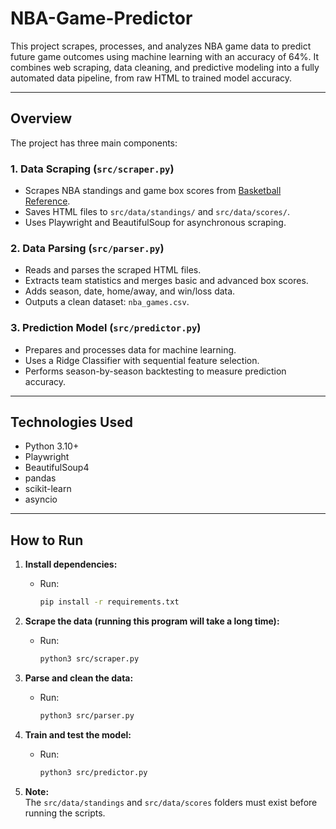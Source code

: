 # NBA-Game-Predictor
This project scrapes, processes, and analyzes NBA game data to predict future game outcomes using machine learning with an accuracy of 64%. It combines web scraping, data cleaning, and predictive modeling into a fully automated data pipeline, from raw HTML to trained model accuracy.


---

## Overview

The project has three main components:

### 1. Data Scraping (`src/scraper.py`)
- Scrapes NBA standings and game box scores from [Basketball Reference](https://www.basketball-reference.com/).
- Saves HTML files to `src/data/standings/` and `src/data/scores/`.
- Uses Playwright and BeautifulSoup for asynchronous scraping.

### 2. Data Parsing (`src/parser.py`)
- Reads and parses the scraped HTML files.
- Extracts team statistics and merges basic and advanced box scores.
- Adds season, date, home/away, and win/loss data.
- Outputs a clean dataset: `nba_games.csv`.

### 3. Prediction Model (`src/predictor.py`)
- Prepares and processes data for machine learning.
- Uses a Ridge Classifier with sequential feature selection.
- Performs season-by-season backtesting to measure prediction accuracy.

---

## Technologies Used
- Python 3.10+
- Playwright
- BeautifulSoup4
- pandas
- scikit-learn
- asyncio

---

## How to Run

1. **Install dependencies:**
   - Run:
     ```bash
     pip install -r requirements.txt
     ```

2. **Scrape the data (running this program will take a long time):**
   - Run:
     ```bash
     python3 src/scraper.py
     ```

3. **Parse and clean the data:**
   - Run:
     ```bash
     python3 src/parser.py
     ```

4. **Train and test the model:**
   - Run:
     ```bash
     python3 src/predictor.py
     ```

5. **Note:**  
   The `src/data/standings` and `src/data/scores` folders must exist before running the scripts. 
